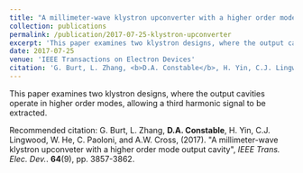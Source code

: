```yaml
---
title: "A millimeter-wave klystron upconverter with a higher order mode output cavity"
collection: publications
permalink: /publication/2017-07-25-klystron-upconverter
excerpt: 'This paper examines two klystron designs, where the output cavities operate in higher order modes, allowing a third harmonic signal to be extracted.'
date: 2017-07-25
venue: 'IEEE Transactions on Electron Devices'
citation: 'G. Burt, L. Zhang, <b>D.A. Constable</b>, H. Yin, C.J. Lingwood, W. He, C. Paoloni, and A.W. Cross, (2017). "A millimeter-wave klystron upconveter with a higher order mode output cavity", <i>IEEE Trans. Elec. Dev.</i>. <b>64</b>(9), pp. 3857-3862.'
---
```

This paper examines two klystron designs, where the output cavities operate in higher order modes, allowing a third harmonic signal to be extracted.

Recommended citation: G. Burt, L. Zhang, <b>D.A. Constable</b>, H. Yin, C.J. Lingwood, W. He, C. Paoloni, and A.W. Cross, (2017). "A millimeter-wave klystron upconveter with a higher order mode output cavity", <i>IEEE Trans. Elec. Dev.</i>. <b>64</b>(9), pp. 3857-3862.
